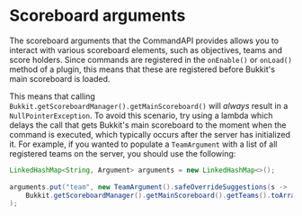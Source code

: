 # Scoreboard arguments

The scoreboard arguments that the CommandAPI provides allows you to interact with various scoreboard elements, such as objectives, teams and score holders. Since commands are registered in the `onEnable()` or `onLoad()` method of a plugin, this means that these are registered before Bukkit's main scoreboard is loaded.

This means that calling `Bukkit.getScoreboardManager().getMainScoreboard()` will *always* result in a `NullPointerException`. To avoid this scenario, try using a lambda which delays the call that gets Bukkit's main scoreboard to the moment when the command is executed, which typically occurs after the server has initialized it. For example, if you wanted to populate a `TeamArgument` with a list of all registered teams on the server, you should use the following:

```java
LinkedHashMap<String, Argument> arguments = new LinkedHashMap<>();
	        	
arguments.put("team", new TeamArgument().safeOverrideSuggestions(s ->
    Bukkit.getScoreboardManager().getMainScoreboard().getTeams().toArray(new Team[0]))
);
```
